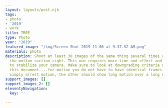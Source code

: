```yaml
---
layout: layouts/post.njk
tags:
- photo
- '2019'
- work
title: TREE
type: Photo
year: "2019"
featured_image: "/img/Screen Shot 2019-11-06 at 9.37.52 AM.png"
materials: photo
description: Shoot at least 30 images of the same thing several times over to get
  the motion section right. This one requires more time and effort and you will need
  to stabilize your camera. Make sure to look at downgrading criteria at the end of
  this document....for motion you do not have to have identical frames. One should
  simply arrest motion, the other should show long motion over a long exposure.
support_images: []
support_images_2: []
eleventyNavigation:
  key: ''

---
```

